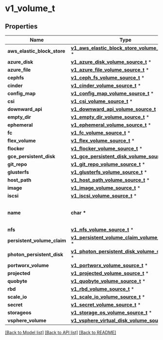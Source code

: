 # v1_volume_t

## Properties
Name | Type | Description | Notes
------------ | ------------- | ------------- | -------------
**aws_elastic_block_store** | [**v1_aws_elastic_block_store_volume_source_t**](v1_aws_elastic_block_store_volume_source.md) \* |  | [optional] 
**azure_disk** | [**v1_azure_disk_volume_source_t**](v1_azure_disk_volume_source.md) \* |  | [optional] 
**azure_file** | [**v1_azure_file_volume_source_t**](v1_azure_file_volume_source.md) \* |  | [optional] 
**cephfs** | [**v1_ceph_fs_volume_source_t**](v1_ceph_fs_volume_source.md) \* |  | [optional] 
**cinder** | [**v1_cinder_volume_source_t**](v1_cinder_volume_source.md) \* |  | [optional] 
**config_map** | [**v1_config_map_volume_source_t**](v1_config_map_volume_source.md) \* |  | [optional] 
**csi** | [**v1_csi_volume_source_t**](v1_csi_volume_source.md) \* |  | [optional] 
**downward_api** | [**v1_downward_api_volume_source_t**](v1_downward_api_volume_source.md) \* |  | [optional] 
**empty_dir** | [**v1_empty_dir_volume_source_t**](v1_empty_dir_volume_source.md) \* |  | [optional] 
**ephemeral** | [**v1_ephemeral_volume_source_t**](v1_ephemeral_volume_source.md) \* |  | [optional] 
**fc** | [**v1_fc_volume_source_t**](v1_fc_volume_source.md) \* |  | [optional] 
**flex_volume** | [**v1_flex_volume_source_t**](v1_flex_volume_source.md) \* |  | [optional] 
**flocker** | [**v1_flocker_volume_source_t**](v1_flocker_volume_source.md) \* |  | [optional] 
**gce_persistent_disk** | [**v1_gce_persistent_disk_volume_source_t**](v1_gce_persistent_disk_volume_source.md) \* |  | [optional] 
**git_repo** | [**v1_git_repo_volume_source_t**](v1_git_repo_volume_source.md) \* |  | [optional] 
**glusterfs** | [**v1_glusterfs_volume_source_t**](v1_glusterfs_volume_source.md) \* |  | [optional] 
**host_path** | [**v1_host_path_volume_source_t**](v1_host_path_volume_source.md) \* |  | [optional] 
**image** | [**v1_image_volume_source_t**](v1_image_volume_source.md) \* |  | [optional] 
**iscsi** | [**v1_iscsi_volume_source_t**](v1_iscsi_volume_source.md) \* |  | [optional] 
**name** | **char \*** | name of the volume. Must be a DNS_LABEL and unique within the pod. More info: https://kubernetes.io/docs/concepts/overview/working-with-objects/names/#names | 
**nfs** | [**v1_nfs_volume_source_t**](v1_nfs_volume_source.md) \* |  | [optional] 
**persistent_volume_claim** | [**v1_persistent_volume_claim_volume_source_t**](v1_persistent_volume_claim_volume_source.md) \* |  | [optional] 
**photon_persistent_disk** | [**v1_photon_persistent_disk_volume_source_t**](v1_photon_persistent_disk_volume_source.md) \* |  | [optional] 
**portworx_volume** | [**v1_portworx_volume_source_t**](v1_portworx_volume_source.md) \* |  | [optional] 
**projected** | [**v1_projected_volume_source_t**](v1_projected_volume_source.md) \* |  | [optional] 
**quobyte** | [**v1_quobyte_volume_source_t**](v1_quobyte_volume_source.md) \* |  | [optional] 
**rbd** | [**v1_rbd_volume_source_t**](v1_rbd_volume_source.md) \* |  | [optional] 
**scale_io** | [**v1_scale_io_volume_source_t**](v1_scale_io_volume_source.md) \* |  | [optional] 
**secret** | [**v1_secret_volume_source_t**](v1_secret_volume_source.md) \* |  | [optional] 
**storageos** | [**v1_storage_os_volume_source_t**](v1_storage_os_volume_source.md) \* |  | [optional] 
**vsphere_volume** | [**v1_vsphere_virtual_disk_volume_source_t**](v1_vsphere_virtual_disk_volume_source.md) \* |  | [optional] 

[[Back to Model list]](../README.md#documentation-for-models) [[Back to API list]](../README.md#documentation-for-api-endpoints) [[Back to README]](../README.md)


